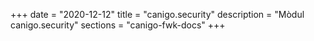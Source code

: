 +++
date        = "2020-12-12"
title       = "canigo.security"
description = "Mòdul canigo.security"
sections    = "canigo-fwk-docs"
+++